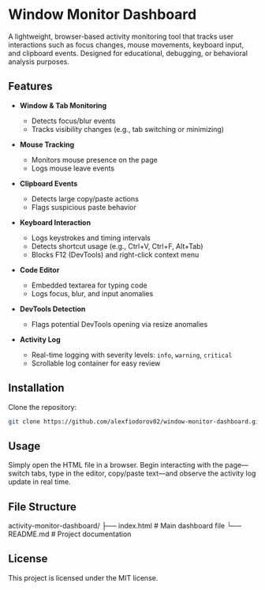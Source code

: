 # Window Monitor Dashboard

A lightweight, browser-based activity monitoring tool that tracks user interactions such as focus changes, mouse movements, keyboard input, and clipboard events. Designed for educational, debugging, or behavioral analysis purposes.

## Features

- **Window & Tab Monitoring**
  - Detects focus/blur events
  - Tracks visibility changes (e.g., tab switching or minimizing)

- **Mouse Tracking**
  - Monitors mouse presence on the page
  - Logs mouse leave events

- **Clipboard Events**
  - Detects large copy/paste actions
  - Flags suspicious paste behavior

- **Keyboard Interaction**
  - Logs keystrokes and timing intervals
  - Detects shortcut usage (e.g., Ctrl+V, Ctrl+F, Alt+Tab)
  - Blocks F12 (DevTools) and right-click context menu

- **Code Editor**
  - Embedded textarea for typing code
  - Logs focus, blur, and input anomalies

- **DevTools Detection**
  - Flags potential DevTools opening via resize anomalies

- **Activity Log**
  - Real-time logging with severity levels: `info`, `warning`, `critical`
  - Scrollable log container for easy review

## Installation

Clone the repository:

```zsh
git clone https://github.com/alexfiodorov02/window-monitor-dashboard.git
```
## Usage

Simply open the HTML file in a browser. Begin interacting with the page—switch tabs, type in the editor, copy/paste text—and observe the activity log update in real time.

## File Structure

activity-monitor-dashboard/
├── index.html       # Main dashboard file
└── README.md        # Project documentation

## License
This project is licensed under the MIT license.